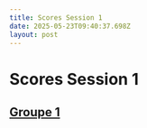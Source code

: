 ```yaml
---
title: Scores Session 1
date: 2025-05-23T09:40:37.698Z
layout: post
---
```


# Scores Session 1


## [Groupe 1](/scores/session-1/groupe-1)

